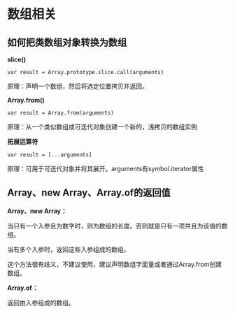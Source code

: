 # 数组相关

## 如何把类数组对象转换为数组

**slice()**

```
var result = Array.prototype.slice.call(arguments)
```

原理：声明一个数组，然后将选定位置拷贝并返回。

**Array.from()**

```
var result = Array.from(arguments)
```

原理：从一个类似数组或可迭代对象创建一个新的，浅拷贝的数组实例

**拓展运算符**

```
var result = [...arguments]
```

原理：可用于可迭代对象并将其展开。arguments有symbol.iterator属性

## Array、new Array、Array.of的返回值

**Array、new Array：**

当只有一个入参且为数字时，则为数组的长度。否则就是只有一项并且为该值的数组。

当有多个入参时，返回这些入参组成的数组。

这个方法很有歧义，不建议使用，建议声明数组字面量或者通过Array.from创建数组。

**Array.of：**

返回由入参组成的数组。





